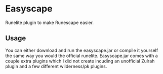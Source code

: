 # Easyscape
Runelite plugin to make Runescape easier.

## Usage
You can either download and run the easyscape.jar or compile it yourself the same way you would the official runelite. Easyscape.jar comes with a couple extra plugins which I did not create incuding an unofficial Zulrah plugin and a few different wilderness/pk plugins.